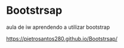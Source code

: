# Bootstrsap
aula de iw aprendendo a utilizar bootstrap

https://pietrosantos280.github.io/Bootstrsap/
